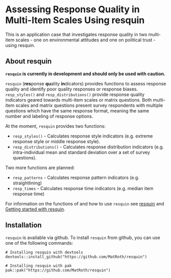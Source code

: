 # Assessing Response Quality in Multi-Item Scales Using resquin

This is an application case that investigates response quality in two multi-item scales - one on environmental attitudes
and one on political trust - using resquin.

## About resquin

**`resquin` is currently in development and should only be used with
caution.**

`resquin` (**res**ponse **qu**ality **in**dicators) provides functions
to assess response quality and identify poor quality responses or response biases.
`resp_styles()` and `resp_distributions()` provide response quality indicators geared towards multi-item
scales or matrix questions. Both multi-item scales and matrix questions
present survey respondents with multiple questions which have the same response format,
meaning the same number and labeling of response options.

At the moment, `resquin` provides two functions:

-   `resp_styles()` - Calculates response style indicators (e.g. extreme
    response style or middle response style).
-   `resp_distributions()` - Calculates response distribution indicators
    (e.g. intra-individual mean and standard deviation over a set of
    survey questions).

Two more functions are planned:

-   `resp_patterns` - Calculates response pattern indicators (e.g.
    straightlining)
-   `resp_times` - Calculates response time indicators (e.g. median item
    response time)
    
For information on the functions of and how to use `resquin` see [resquin](https://matroth.github.io/resquin/) and [Getting started with resquin](https://matroth.github.io/resquin/articles/getting_started_with_resquin.html).

## Installation

`resquin` is available via github. To install `resquin` from github, you
can use one of the following commands:

```{r eval=FALSE}
# Installing resquin with devtools
devtools::install_github("https://github.com/MatRoth/resquin")

# Installing resquin with pak
pak::pak("https://github.com/MatRoth/resquin")
```
